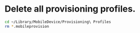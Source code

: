 # Delete all provisioning profiles. 
```sh
cd ~/Library/MobileDevice/Provisioning\ Profiles
rm *.mobileprovision
```
